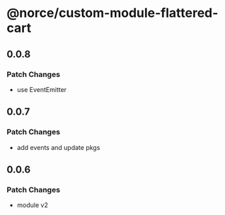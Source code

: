# @norce/custom-module-flattered-cart

## 0.0.8

### Patch Changes

- use EventEmitter

## 0.0.7

### Patch Changes

- add events and update pkgs

## 0.0.6

### Patch Changes

- module v2
